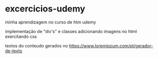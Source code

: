 # excercicios-udemy
minha aprendizagem no curso de htm udemy


implementação de "div's" e classes 
adicionando imagens no html 
exercitando css

textos do conteudo gerados no 
https://www.loremipzum.com/pt/gerador-de-texto
